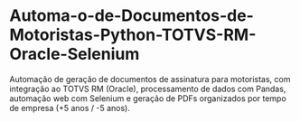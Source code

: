 # Automa-o-de-Documentos-de-Motoristas-Python-TOTVS-RM-Oracle-Selenium
Automação de geração de documentos de assinatura para motoristas, com integração ao TOTVS RM (Oracle), processamento de dados com Pandas, automação web com Selenium e geração de PDFs organizados por tempo de empresa (+5 anos / -5 anos).
